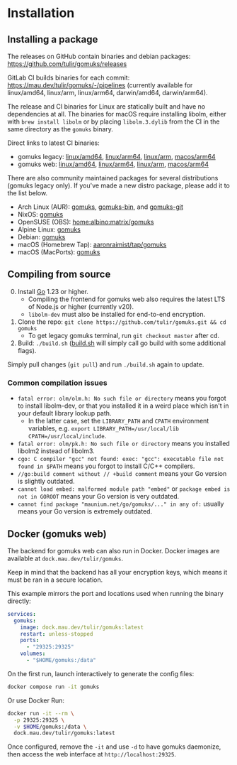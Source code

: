 # Installation

## Installing a package

The releases on GitHub contain binaries and debian
packages: <https://github.com/tulir/gomuks/releases>

GitLab CI builds binaries for each
commit: <https://mau.dev/tulir/gomuks/-/pipelines> (currently available for
linux/amd64, linux/arm, linux/arm64, darwin/amd64, darwin/arm64).

The release and CI binaries for Linux are statically built and have no
dependencies at all. The binaries for macOS require installing libolm, either
with `brew install libolm` or by placing `libolm.3.dylib` from the CI in the
same directory as the `gomuks` binary.

Direct links to latest CI binaries:

* gomuks legacy:
  [linux/amd64](https://mau.dev/tulir/gomuks/-/jobs/artifacts/master/download?job=linux%2Famd64),
  [linux/arm64](https://mau.dev/tulir/gomuks/-/jobs/artifacts/master/download?job=linux%2Farm64),
  [linux/arm](https://mau.dev/tulir/gomuks/-/jobs/artifacts/master/download?job=linux%2Farm),
  [macos/arm64](https://mau.dev/tulir/gomuks/-/jobs/artifacts/master/download?job=macos%2Farm64)
* gomuks web:
  [linux/amd64](https://mau.dev/tulir/gomuks/-/jobs/artifacts/main/download?job=linux%2Famd64),
  [linux/arm64](https://mau.dev/tulir/gomuks/-/jobs/artifacts/main/download?job=linux%2Farm64),
  [linux/arm](https://mau.dev/tulir/gomuks/-/jobs/artifacts/main/download?job=linux%2Farm),
  [macos/arm64](https://mau.dev/tulir/gomuks/-/jobs/artifacts/main/download?job=macos%2Farm64)

There are also community maintained packages for several distributions (gomuks legacy only). If
you've made a new distro package, please add it to the list below.

* Arch Linux (AUR): [gomuks](https://aur.archlinux.org/packages/gomuks),
  [gomuks-bin](https://aur.archlinux.org/packages/gomuks-bin/), and
  [gomuks-git](https://aur.archlinux.org/packages/gomuks-git)
* NixOS: [gomuks](https://github.com/NixOS/nixpkgs/blob/master/pkgs/applications/networking/instant-messengers/gomuks/default.nix)
* OpenSUSE (OBS): [home:albino:matrix/gomuks](https://build.opensuse.org/package/show/home:albino:matrix/gomuks)
* Alpine Linux: [gomuks](https://pkgs.alpinelinux.org/packages?name=gomuks)
* Debian: [gomuks](https://tracker.debian.org/pkg/gomuks)
* macOS (Homebrew Tap): [aaronraimist/tap/gomuks](https://github.com/aaronraimist/homebrew-tap)
* macOS (MacPorts): [gomuks](https://ports.macports.org/port/gomuks)

## Compiling from source

0. Install [Go](https://go.dev/doc/install) 1.23 or higher.
   * Compiling the frontend for gomuks web also requires the latest LTS of
     Node.js or higher (currently v20).
   * `libolm-dev` must also be installed for end-to-end encryption.
1. Clone the repo: `git clone https://github.com/tulir/gomuks.git && cd gomuks`
   * To get legacy gomuks terminal, run `git checkout master` after cd.
2. Build: `./build.sh`
   ([build.sh] will simply call go build with some additional flags).

[build.sh]: https://github.com/tulir/gomuks/blob/main/build.sh
Simply pull changes (`git pull`) and run `./build.sh` again to update.

### Common compilation issues
* `fatal error: olm/olm.h: No such file or directory` means you forgot to install libolm-dev,
  or that you installed it in a weird place which isn't in your default library lookup path.
  * In the latter case, set the `LIBRARY_PATH` and `CPATH` environment variables,
    e.g. `export LIBRARY_PATH=/usr/local/lib CPATH=/usr/local/include`.
* `fatal error: olm/pk.h: No such file or directory` means you installed libolm2 instead of libolm3.
* `cgo: C compiler "gcc" not found: exec: "gcc": executable file not found in $PATH` means you forgot to install C/C++ compilers.
* `//go:build comment without // +build comment` means your Go version is slightly outdated.
* `cannot load embed: malformed module path "embed"` or `package embed is not in GOROOT` means your Go version is very outdated.
* `cannot find package "maunium.net/go/gomuks/..." in any of:` usually means your Go version is extremely outdated.

## Docker (gomuks web)
The backend for gomuks web can also run in Docker. Docker images are available
at `dock.mau.dev/tulir/gomuks`.

Keep in mind that the backend has all your encryption keys, which means it must
be ran in a secure location.

This example mirrors the port and locations used when running the binary directly:
```yaml:docker-compose.yml
services:
  gomuks:
    image: dock.mau.dev/tulir/gomuks:latest
    restart: unless-stopped
    ports:
      - "29325:29325"
    volumes:
      - "$HOME/gomuks:/data"
```

On the first run, launch interactively to generate the config files:
```bash
docker compose run -it gomuks
```

Or use Docker Run:
```bash
docker run -it --rm \
  -p 29325:29325 \
  -v $HOME/gomuks:/data \
  dock.mau.dev/tulir/gomuks:latest
```

Once configured, remove the `-it` and use `-d` to have gomuks daemonize, then
access the web interface at `http://localhost:29325`.
